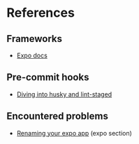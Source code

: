 # References

## Frameworks

- [Expo docs](https://docs.expo.dev/)

## Pre-commit hooks

- [Diving into husky and lint-staged](https://laurieontech.com/posts/husky/)

## Encountered problems

- [Renaming your expo app](https://rn-master.com/react-native-rename-your-app/) (expo section)
